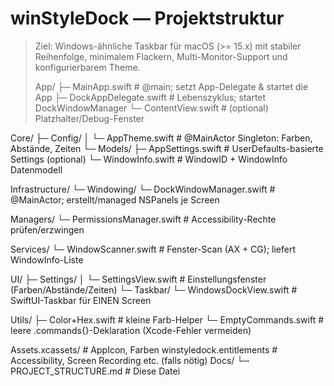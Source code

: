 # winStyleDock — Projektstruktur

> Ziel: Windows-ähnliche Taskbar für macOS (>= 15.x) mit stabiler Reihenfolge,
> minimalem Flackern, Multi-Monitor-Support und konfigurierbarem Theme.
>
> App/
├─ MainApp.swift # @main; setzt App-Delegate & startet die App
├─ DockAppDelegate.swift # Lebenszyklus; startet DockWindowManager
└─ ContentView.swift # (optional) Platzhalter/Debug-Fenster

Core/
├─ Config/
│ └─ AppTheme.swift # @MainActor Singleton: Farben, Abstände, Zeiten
└─ Models/
├─ AppSettings.swift # UserDefaults-basierte Settings (optional)
└─ WindowInfo.swift # WindowID + WindowInfo Datenmodell

Infrastructure/
└─ Windowing/
└─ DockWindowManager.swift # @MainActor; erstellt/managed NSPanels je Screen

Managers/
└─ PermissionsManager.swift # Accessibility-Rechte prüfen/erzwingen

Services/
└─ WindowScanner.swift # Fenster-Scan (AX + CG); liefert WindowInfo-Liste

UI/
├─ Settings/
│ └─ SettingsView.swift # Einstellungsfenster (Farben/Abstände/Zeiten)
└─ Taskbar/
└─ WindowsDockView.swift # SwiftUI-Taskbar für EINEN Screen

Utils/
├─ Color+Hex.swift # kleine Farb-Helper
└─ EmptyCommands.swift # leere .commands{}-Deklaration (Xcode-Fehler vermeiden)

Assets.xcassets/ # AppIcon, Farben
winstyledock.entitlements # Accessibility, Screen Recording etc. (falls nötig)
Docs/
└─ PROJECT_STRUCTURE.md # Diese Datei
